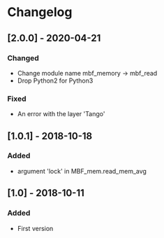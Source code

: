 # Changelog

## [2.0.0] - 2020-04-21
### Changed
* Change module name mbf_memory -> mbf_read
* Drop Python2 for Python3

### Fixed
* An error with the layer 'Tango'

## [1.0.1] - 2018-10-18
### Added
* argument 'lock' in MBF_mem.read_mem_avg

## [1.0] - 2018-10-11
### Added
* First version
